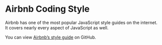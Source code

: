 # Airbnb Coding Style

Airbnb has one of the most popular JavaScript style guides on the internet. It covers nearly every 
aspect of JavaScript as well.

You can view [Airbnb’s style guide](https://github.com/airbnb/javascript) on GitHub.